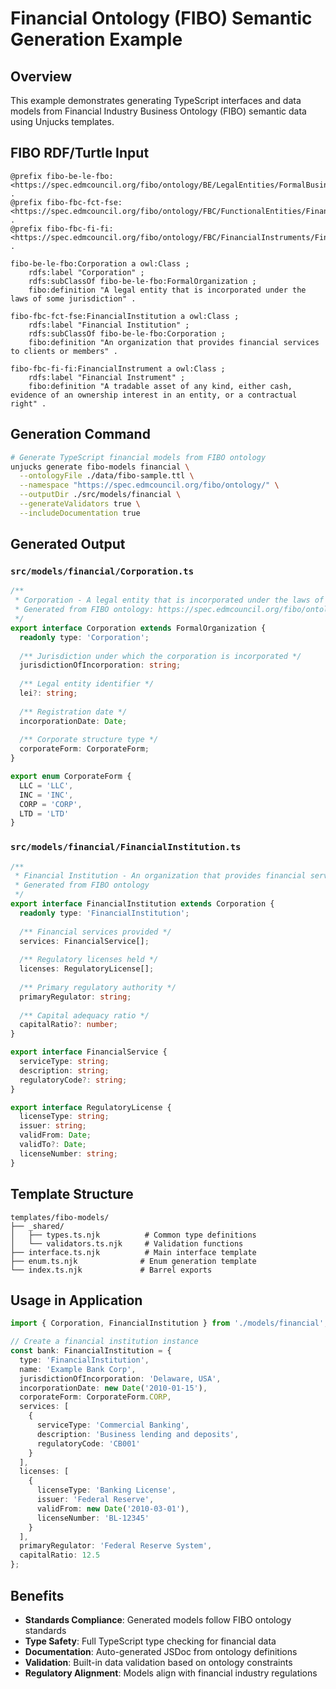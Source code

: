# Financial Ontology (FIBO) Semantic Generation Example

## Overview

This example demonstrates generating TypeScript interfaces and data models from Financial Industry Business Ontology (FIBO) semantic data using Unjucks templates.

## FIBO RDF/Turtle Input

```turtle
@prefix fibo-be-le-fbo: <https://spec.edmcouncil.org/fibo/ontology/BE/LegalEntities/FormalBusinessOrganizations/> .
@prefix fibo-fbc-fct-fse: <https://spec.edmcouncil.org/fibo/ontology/FBC/FunctionalEntities/FinancialServicesEntities/> .
@prefix fibo-fbc-fi-fi: <https://spec.edmcouncil.org/fibo/ontology/FBC/FinancialInstruments/FinancialInstruments/> .

fibo-be-le-fbo:Corporation a owl:Class ;
    rdfs:label "Corporation" ;
    rdfs:subClassOf fibo-be-le-fbo:FormalOrganization ;
    fibo:definition "A legal entity that is incorporated under the laws of some jurisdiction" .

fibo-fbc-fct-fse:FinancialInstitution a owl:Class ;
    rdfs:label "Financial Institution" ;
    rdfs:subClassOf fibo-be-le-fbo:Corporation ;
    fibo:definition "An organization that provides financial services to clients or members" .

fibo-fbc-fi-fi:FinancialInstrument a owl:Class ;
    rdfs:label "Financial Instrument" ;
    fibo:definition "A tradable asset of any kind, either cash, evidence of an ownership interest in an entity, or a contractual right" .
```

## Generation Command

```bash
# Generate TypeScript financial models from FIBO ontology
unjucks generate fibo-models financial \
  --ontologyFile ./data/fibo-sample.ttl \
  --namespace "https://spec.edmcouncil.org/fibo/ontology/" \
  --outputDir ./src/models/financial \
  --generateValidators true \
  --includeDocumentation true
```

## Generated Output

### `src/models/financial/Corporation.ts`

```typescript
/**
 * Corporation - A legal entity that is incorporated under the laws of some jurisdiction
 * Generated from FIBO ontology: https://spec.edmcouncil.org/fibo/ontology/BE/LegalEntities/FormalBusinessOrganizations/Corporation
 */
export interface Corporation extends FormalOrganization {
  readonly type: 'Corporation';
  
  /** Jurisdiction under which the corporation is incorporated */
  jurisdictionOfIncorporation: string;
  
  /** Legal entity identifier */
  lei?: string;
  
  /** Registration date */
  incorporationDate: Date;
  
  /** Corporate structure type */
  corporateForm: CorporateForm;
}

export enum CorporateForm {
  LLC = 'LLC',
  INC = 'INC',
  CORP = 'CORP',
  LTD = 'LTD'
}
```

### `src/models/financial/FinancialInstitution.ts`

```typescript
/**
 * Financial Institution - An organization that provides financial services to clients or members
 * Generated from FIBO ontology
 */
export interface FinancialInstitution extends Corporation {
  readonly type: 'FinancialInstitution';
  
  /** Financial services provided */
  services: FinancialService[];
  
  /** Regulatory licenses held */
  licenses: RegulatoryLicense[];
  
  /** Primary regulatory authority */
  primaryRegulator: string;
  
  /** Capital adequacy ratio */
  capitalRatio?: number;
}

export interface FinancialService {
  serviceType: string;
  description: string;
  regulatoryCode?: string;
}

export interface RegulatoryLicense {
  licenseType: string;
  issuer: string;
  validFrom: Date;
  validTo?: Date;
  licenseNumber: string;
}
```

## Template Structure

```
templates/fibo-models/
├── _shared/
│   ├── types.ts.njk          # Common type definitions
│   └── validators.ts.njk     # Validation functions
├── interface.ts.njk          # Main interface template
├── enum.ts.njk              # Enum generation template
└── index.ts.njk             # Barrel exports
```

## Usage in Application

```typescript
import { Corporation, FinancialInstitution } from './models/financial';

// Create a financial institution instance
const bank: FinancialInstitution = {
  type: 'FinancialInstitution',
  name: 'Example Bank Corp',
  jurisdictionOfIncorporation: 'Delaware, USA',
  incorporationDate: new Date('2010-01-15'),
  corporateForm: CorporateForm.CORP,
  services: [
    {
      serviceType: 'Commercial Banking',
      description: 'Business lending and deposits',
      regulatoryCode: 'CB001'
    }
  ],
  licenses: [
    {
      licenseType: 'Banking License',
      issuer: 'Federal Reserve',
      validFrom: new Date('2010-03-01'),
      licenseNumber: 'BL-12345'
    }
  ],
  primaryRegulator: 'Federal Reserve System',
  capitalRatio: 12.5
};
```

## Benefits

- **Standards Compliance**: Generated models follow FIBO ontology standards
- **Type Safety**: Full TypeScript type checking for financial data
- **Documentation**: Auto-generated JSDoc from ontology definitions
- **Validation**: Built-in data validation based on ontology constraints
- **Regulatory Alignment**: Models align with financial industry regulations